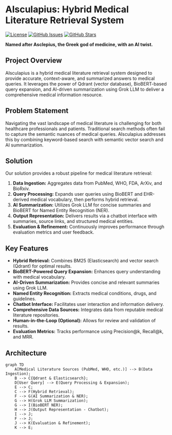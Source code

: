

# AIsculapius: Hybrid Medical Literature Retrieval System

[![License](https://img.shields.io/badge/License-MIT-yellow.svg)](https://opensource.org/licenses/MIT)
[![GitHub Issues](https://img.shields.io/github/issues/YOUR_USERNAME/AIsculapius)](https://github.com/YOUR_USERNAME/AIsculapius/issues)
[![GitHub Stars](https://img.shields.io/github/stars/YOUR_USERNAME/AIsculapius)](https://github.com/YOUR_USERNAME/AIsculapius/stargazers)

**Named after Asclepius, the Greek god of medicine, with an AI twist.**

## Project Overview

AIsculapius is a hybrid medical literature retrieval system designed to provide accurate, context-aware, and summarized answers to medical queries. It leverages the power of Qdrant (vector database), BioBERT-based query expansion, and AI-driven summarization using Grok LLM to deliver a comprehensive medical information resource.

## Problem Statement

Navigating the vast landscape of medical literature is challenging for both healthcare professionals and patients. Traditional search methods often fail to capture the semantic nuances of medical queries. AIsculapius addresses this by combining keyword-based search with semantic vector search and AI summarization.

## Solution

Our solution provides a robust pipeline for medical literature retrieval:

1.  **Data Ingestion:** Aggregates data from PubMed, WHO, FDA, ArXiv, and BioRxiv.
2.  **Query Processing:** Expands user queries using BioBERT and EHR-derived medical vocabulary, then performs hybrid retrieval.
3.  **AI Summarization:** Utilizes Grok LLM for concise summaries and BioBERT for Named Entity Recognition (NER).
4.  **Output Representation:** Delivers results via a chatbot interface with summaries, source links, and structured medical entities.
5.  **Evaluation & Refinement:** Continuously improves performance through evaluation metrics and user feedback.

## Key Features

* **Hybrid Retrieval:** Combines BM25 (Elasticsearch) and vector search (Qdrant) for optimal results.
* **BioBERT-Powered Query Expansion:** Enhances query understanding with medical vocabulary.
* **AI-Driven Summarization:** Provides concise and relevant summaries using Grok LLM.
* **Named Entity Recognition:** Extracts medical conditions, drugs, and guidelines.
* **Chatbot Interface:** Facilitates user interaction and information delivery.
* **Comprehensive Data Sources:** Integrates data from reputable medical literature repositories.
* **Human-in-the-Loop (Optional):** Allows for review and validation of results.
* **Evaluation Metrics:** Tracks performance using Precision@k, Recall@k, and MRR.

## Architecture

```mermaid
graph TD
    A[Medical Literature Sources (PubMed, WHO, etc.)] --> B(Data Ingestion);
    B --> C{Qdrant & Elasticsearch};
    D[User Query] --> E(Query Processing & Expansion);
    E --> C;
    C --> F(Hybrid Retrieval);
    F --> G(AI Summarization & NER);
    G --> H(Grok LLM Summarization);
    G --> I(BioBERT NER);
    H --> J(Output Representation - Chatbot);
    I --> J;
    F --> J;
    J --> K(Evaluation & Refinement);
    K --> E;
